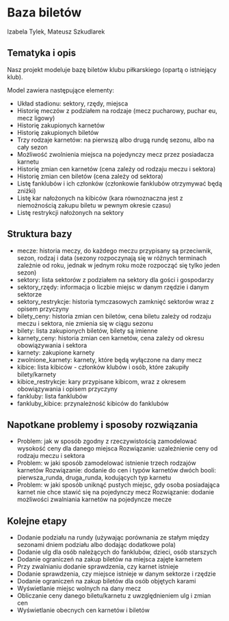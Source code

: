 # Baza biletów
Izabela Tylek, Mateusz Szkudlarek

## Tematyka i opis
Nasz projekt modeluje bazę biletów klubu piłkarskiego (opartą o istniejący klub). 

Model zawiera następujące elementy:
- Układ stadionu: sektory, rzędy, miejsca
- Historię meczów z podziałem na rodzaje (mecz pucharowy, puchar eu, mecz ligowy)
- Historię zakupionych karnetów
- Historię zakupionych biletów
- Trzy rodzaje karnetów: na pierwszą albo drugą rundę sezonu, albo na cały sezon
- Możliwość zwolnienia miejsca na pojedynczy mecz przez posiadacza karnetu
- Historię zmian cen karnetów (cena zależy od rodzaju meczu i sektora)
- Historię zmian cen biletów (cena zależy od sektora)
- Listę fanklubów i ich członków (członkowie fanklubów otrzymywać będą zniżki)
- Listę kar nałożonych na kibiców (kara równoznaczna jest z niemożnością zakupu biletu w pewnym okresie czasu)
- Listę restrykcji nałożonych na sektory

## Struktura bazy
- mecze: historia meczy, do każdego meczu przypisany są przeciwnik, sezon, rodzaj i data (sezony rozpoczynają się w różnych terminach zależnie od roku, jednak w jednym roku może rozpocząć się tylko jeden sezon)
- sektory: lista sektorów z podziałem na sektory dla gości i gospodarzy
- sektory\_rzędy: informacja o liczbie miejsc w danym rzędzie i danym sektorze
- sektory\_restrykcje: historia tymczasowych zamknięć sektorów wraz z opisem przyczyny
- bilety\_ceny: historia zmian cen biletów, cena biletu zależy od rodzaju meczu i sektora, nie zmienia się w ciągu sezonu
- bilety: lista zakupionych biletów, bilety są imienne
- karnety\_ceny: historia zmian cen karnetów, cena zależy od okresu obowiązywania i sektora
- karnety: zakupione karnety
- zwolnione\_karnety: karnety, które będą wyłączone na dany mecz
- kibice: lista kibiców - członków klubów i osób, które zakupiły bilety/karnety
- kibice\_restrykcje: kary przypisane kibicom, wraz z okresem obowiązywania i opisem przyczyny
- fankluby: lista fanklubów
- fankluby\_kibice: przynależność kibiców do fanklubów

## Napotkane problemy i sposoby rozwiązania
- Problem: jak w sposób zgodny z rzeczywistością zamodelować wysokość ceny dla danego miejsca
Rozwiązanie: uzależnienie ceny od rodzaju meczu i sektora
- Problem: w jaki sposób zamodelować istnienie trzech rodzajów karnetów
Rozwiązanie: dodanie do cen i typów karnetów dwóch booli: pierwsza\_runda, druga\_runda, kodujących typ karnetu
- Problem: w jaki sposób uniknąć pustych miejsc, gdy osoba posiadająca karnet nie chce stawić się na pojedynczy mecz
Rozwiązanie: dodanie możliwości zwalniania karnetów na pojedyncze mecze


## Kolejne etapy
- Dodanie podziału na rundy (używając porównania ze stałym między sezonami dniem podziału albo dodając dodatkowe pola)
- Dodanie ulg dla osób należących do fanklubów, dzieci, osób starszych
- Dodanie ograniczeń na zakup biletów na miejsca zajęte karnetem
- Przy zwalnianiu dodanie sprawdzenia, czy karnet istnieje
- Dodanie sprawdzenia, czy miejsce istnieje w danym sektorze i rzędzie
- Dodanie ograniczeń na zakup biletów dla osób objętych karami
- Wyświetlanie miejsc wolnych na dany mecz 
- Obliczanie ceny danego biletu/karnetu z uwzględnieniem ulg i zmian cen
- Wyświetlanie obecnych cen karnetów i biletów
